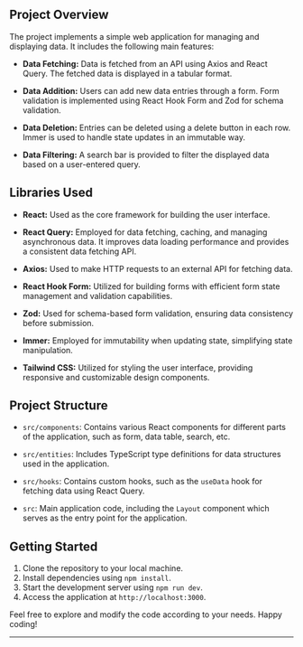 ## Project Overview

The project implements a simple web application for managing and displaying data. It includes the following main features:

- **Data Fetching:** Data is fetched from an API using Axios and React Query. The fetched data is displayed in a tabular format.

- **Data Addition:** Users can add new data entries through a form. Form validation is implemented using React Hook Form and Zod for schema validation.

- **Data Deletion:** Entries can be deleted using a delete button in each row. Immer is used to handle state updates in an immutable way.

- **Data Filtering:** A search bar is provided to filter the displayed data based on a user-entered query.

## Libraries Used

- **React:** Used as the core framework for building the user interface.

- **React Query:** Employed for data fetching, caching, and managing asynchronous data. It improves data loading performance and provides a consistent data fetching API.

- **Axios:** Used to make HTTP requests to an external API for fetching data.

- **React Hook Form:** Utilized for building forms with efficient form state management and validation capabilities.

- **Zod:** Used for schema-based form validation, ensuring data consistency before submission.

- **Immer:** Employed for immutability when updating state, simplifying state manipulation.

- **Tailwind CSS:** Utilized for styling the user interface, providing responsive and customizable design components.

## Project Structure

- `src/components`: Contains various React components for different parts of the application, such as form, data table, search, etc.

- `src/entities`: Includes TypeScript type definitions for data structures used in the application.

- `src/hooks`: Contains custom hooks, such as the `useData` hook for fetching data using React Query.

- `src`: Main application code, including the `Layout` component which serves as the entry point for the application.

## Getting Started

1. Clone the repository to your local machine.
2. Install dependencies using ```npm install```.
3. Start the development server using ```npm run dev```.
4. Access the application at ```http://localhost:3000```.

Feel free to explore and modify the code according to your needs. Happy coding!

---
